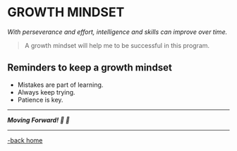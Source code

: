 # GROWTH MINDSET

*With perseverance and effort, intelligence and skills can improve over time.*

> A growth mindset will help me to be successful in this program.

## Reminders to keep a growth mindset

* Mistakes are part of learning.
* Always keep trying.
* Patience is key.

---

***Moving Forward! 💪 🧠***

---

[-back home](https://alexriverau.github.io/reading-notes/)
